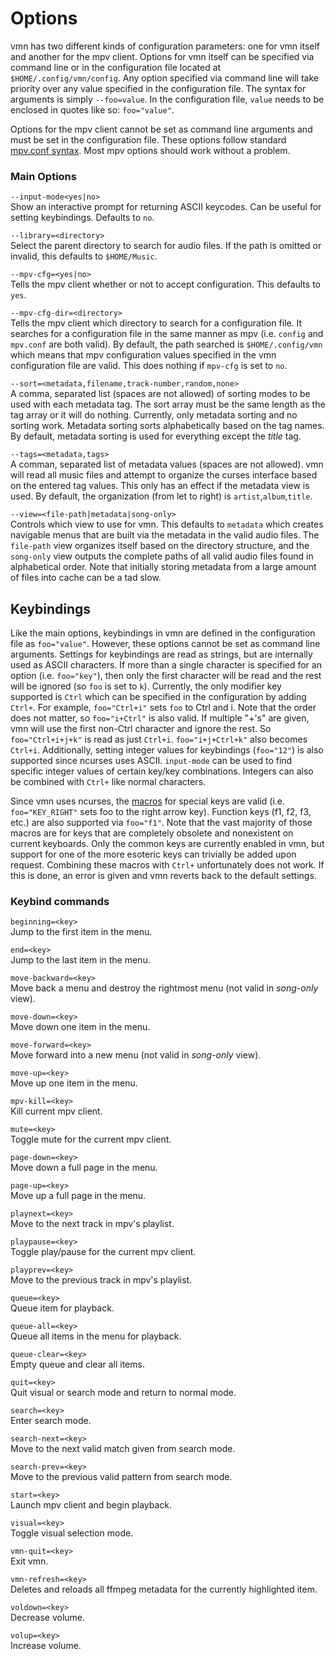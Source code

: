 # Options

vmn has two different kinds of configuration parameters: one for vmn itself and another for the mpv client. Options for vmn itself can be specified via command line or in the configuration file located at `$HOME/.config/vmn/config`. Any option specified via command line will take priority over any value specified in the configuration file. The syntax for arguments is simply `--foo=value`. In the configuration file, `value` needs to be enclosed in quotes like so: `foo="value"`. 

Options for the mpv client cannot be set as command line arguments and must be set in the configuration file. These options follow standard [mpv.conf syntax](https://github.com/mpv-player/mpv/blob/master/etc/mpv.conf). Most mpv options should work without a problem.

### Main Options

``--input-mode<yes|no>``\
   Show an interactive prompt for returning ASCII keycodes. Can be useful for setting keybindings. Defaults to `no`.

``--library=<directory>``\
   Select the parent directory to search for audio files. If the path is omitted or invalid, this defaults to `$HOME/Music`.

``--mpv-cfg=<yes|no>``\
   Tells the mpv client whether or not to accept configuration. This defaults to `yes`.

``--mpv-cfg-dir=<directory>``\
   Tells the mpv client which directory to search for a configuration file. It searches for a configuration file in the same manner as mpv (i.e. `config` and `mpv.conf` are both valid). By default, the path searched is `$HOME/.config/vmn` which means that mpv configuration values specified in the vmn configuration file are valid. This does nothing if `mpv-cfg` is set to `no`.

``--sort=<metadata,filename,track-number,random,none>``\
   A comma, separated list (spaces are not allowed) of sorting modes to be used with each metadata tag. The sort array must be the same length as the tag array or it will do nothing. Currently, only metadata sorting and no sorting work. Metadata sorting sorts alphabetically based on the tag names. By default, metadata sorting is used for everything except the *title* tag.

``--tags=<metadata,tags>``\
   A comman, separated list of metadata values (spaces are not allowed). vmn will read all music files and attempt to organize the curses interface based on the entered tag values. This only has an effect if the metadata view is used. By default, the organization (from let to right) is `artist`,`album`,`title`.

``--view=<file-path|metadata|song-only>``\
   Controls which view to use for vmn. This defaults to `metadata` which creates navigable menus that are built via the metadata in the valid audio files. The `file-path` view organizes itself based on the directory structure, and the `song-only` view outputs the complete paths of all valid audio files found in alphabetical order. Note that initially storing metadata from a large amount of files into cache can be a tad slow.

## Keybindings

Like the main options, keybindings in vmn are defined in the configuration file as `foo="value"`. However, these options cannot be set as command line arguments. Settings for keybindings are read as strings, but are internally used as ASCII characters. If more than a single character is specified for an option (i.e. `foo="key"`), then only the first character will be read and the rest will be ignored (so `foo` is set to `k`). Currently, the only modifier key supported is `Ctrl` which can be specified in the configuration by adding `Ctrl+`. For example, `foo="Ctrl+i"` sets `foo` to Ctrl and i. Note that the order does not matter, so `foo="i+Ctrl"` is also valid. If multiple "+'s" are given, vmn will use the first non-Ctrl character and ignore the rest. So `foo="Ctrl+i+j+k"` is read as just `Ctrl+i`. `foo="i+j+Ctrl+k"` also becomes `Ctrl+i`. Additionally, setting integer values for keybindings (`foo="12"`) is also supported since ncurses uses ASCII. ``input-mode`` can be used to find specific integer values of certain key/key combinations. Integers can also be combined with `Ctrl+` like normal characters. 


 Since vmn uses ncurses, the [macros](https://www.gnu.org/software/guile-ncurses/manual/html_node/Getting-characters-from-the-keyboard.html) for special keys are valid (i.e. `foo="KEY_RIGHT"` sets foo to the right arrow key). Function keys (f1, f2, f3, etc.) are also supported via `foo="f1"`. Note that the vast majority of those macros are for keys that are completely obsolete and nonexistent on current keyboards. Only the common keys are currently enabled in vmn, but support for one of the more esoteric keys can trivially be added upon request. Combining these macros with `Ctrl+` unfortunately does not work. If this is done, an error is given and vmn reverts back to the default settings. 
 ### Keybind commands

``beginning=<key>``\
  Jump to the first item in the menu.

``end=<key>``\
  Jump to the last item in the menu.

``move-backward=<key>``\
  Move back a menu and destroy the rightmost menu (not valid in *song-only* view).

``move-down=<key>``\
  Move down one item in the menu.

``move-forward=<key>``\
  Move forward into a new menu (not valid in *song-only* view).

``move-up=<key>``\
  Move up one item in the menu.

``mpv-kill=<key>``\
  Kill current mpv client.

``mute=<key>``\
  Toggle mute for the current mpv client.

``page-down=<key>``\
  Move down a full page in the menu.

``page-up=<key>``\
  Move up a full page in the menu.

``playnext=<key>``\
  Move to the next track in mpv's playlist.

``playpause=<key>``\
  Toggle play/pause for the current mpv client.

``playprev=<key>``\
  Move to the previous track in mpv's playlist.

``queue=<key>``\
  Queue item for playback.

``queue-all=<key>``\
  Queue all items in the menu for playback.

``queue-clear=<key>``\
  Empty queue and clear all items.

``quit=<key>``\
  Quit visual or search mode and return to normal mode.

``search=<key>``\
  Enter search mode.

``search-next=<key>``\
  Move to the next valid match given from search mode.

``search-prev=<key>``\
  Move to the previous valid pattern from search mode.

``start=<key>``\
  Launch mpv client and begin playback.

``visual=<key>``\
  Toggle visual selection mode.

``vmn-quit=<key>``\
  Exit vmn.

``vmn-refresh=<key>``\
  Deletes and reloads all ffmpeg metadata for the currently highlighted item.

``voldown=<key>``\
  Decrease volume.

``volup=<key>``\
  Increase volume.
